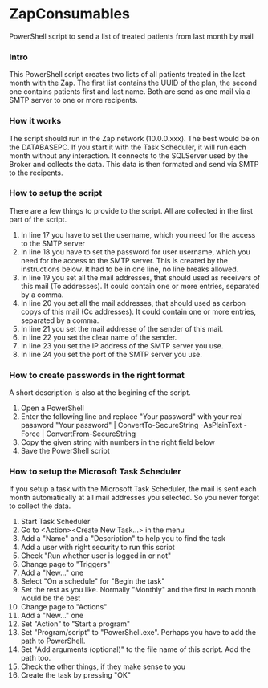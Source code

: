 # ZapConsumables
PowerShell script to send a list of treated patients from last month by mail

### Intro
This PowerShell script creates two lists of all patients treated in the last month with the Zap. The first list contains the UUID of the plan, the second one contains patients first and last name. Both are send as one mail via a SMTP server to one or more recipents.

### How it works
The script should run in the Zap network (10.0.0.xxx). The best would be on the DATABASEPC. If you start it with the Task Scheduler, it will run each month without any interaction. It connects to the SQLServer used by the Broker and collects the data. This data is then formated and send via SMTP to the recipents.

### How to setup the script
There are a few things to provide to the script. All are collected in the first part of the script.

1. In line 17 you have to set the username, which you need for the access to the SMTP server
2. In line 18 you have to set the password for user username, which you need for the access to the SMTP server. This is created by the instructions below. It had to be in one line, no line breaks allowed.
3. In line 19 you set all the mail addresses, that should used as receivers of this mail (To addresses). It could contain one or more entries, separated by a comma.
4. In line 20 you set all the mail addresses, that should used as carbon copys of this mail (Cc addresses). It could contain one or more entries, separated by a comma.
5. In line 21 you set the mail addresse of the sender of this mail.
6. In line 22 you set the clear name of the sender.
7. In line 23 you set the IP address of the SMTP server you use.
8. In line 24 you set the port of the SMTP server you use.

### How to create passwords in the right format
A short description is also at the begining of the script.

1. Open a PowerShell
2. Enter the following line and replace "Your password" with your real password
      "Your password" | ConvertTo-SecureString -AsPlainText -Force | ConvertFrom-SecureString
3. Copy the given string with numbers in the right field below
4. Save the PowerShell script

### How to setup the Microsoft Task Scheduler
If you setup a task with the Microsoft Task Scheduler, the mail is sent each month automatically at all mail addresses you selected. So you never forget to collect the data.

1. Start Task Scheduler
2. Go to \<Action\>\<Create New Task...\> in the menu
3. Add a "Name" and a "Description" to help you to find the task
4. Add a user with right security to run this script
5. Check "Run whether user is logged in or not"
6. Change page to "Triggers"
7. Add a "New..." one
8. Select "On a schedule" for "Begin the task"
9. Set the rest as you like. Normally "Monthly" and the first in each month would be the best
10. Change page to "Actions"
11. Add a "New..." one
12. Set "Action" to "Start a program"
13. Set "Program/script" to "PowerShell.exe". Perhaps you have to add the path to PowerShell.
14. Set "Add arguments (optional)" to the file name of this script. Add the path too.
15. Check the other things, if they make sense to you
16. Create the task by pressing "OK"
